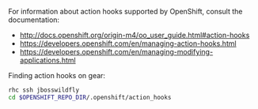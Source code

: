 For information about action hooks supported by OpenShift, consult the documentation:

- http://docs.openshift.org/origin-m4/oo_user_guide.html#action-hooks
- https://developers.openshift.com/en/managing-action-hooks.html
- https://developers.openshift.com/en/managing-modifying-applications.html

Finding action hooks on gear:

```bash
rhc ssh jbosswildfly
cd $OPENSHIFT_REPO_DIR/.openshift/action_hooks
```
